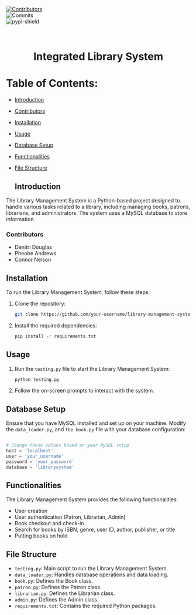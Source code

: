  
<!-- PROJECT SHIELDS -->  
[![Contributors][contributors-shield]][contributors-url]  
![Commits][commit-shield]  
![pypi-shield]  

<br />  
<div align="center">  
    <h1 align="center">Integrated Library System 
</div>  
  
  
<!-- TABLE OF CONTENTS -->  
  
# Table of Contents:  
- [Introduction](#introduction)  
- [Contributors](#contributors)
- [Installation](#installation)
- [Usage](#usage)
- [Database Setup](#database-setup)
- [Functionalities](#functionalities)
- [File Structure](#file-structure)



  ## Introduction

The Library Management System is a Python-based project designed to handle various tasks related to a library, including managing books, patrons, librarians, and administrators. The system uses a MySQL database to store information.


### Contributors  
- Denitri Douglas
- Pheobe Andrews
- Connor Nelson



## Installation

To run the Library Management System, follow these steps:

1. Clone the repository:

   ```bash
   git clone https://github.com/your-username/library-management-system.git
   ```

2. Install the required dependencies:

   ```bash
   pip install -r requirements.txt
   ```

## Usage

1. Run the `testing.py` file to start the Library Management System:

   ```bash
   python testing.py
   ```

2. Follow the on-screen prompts to interact with the system.

## Database Setup

Ensure that you have MySQL installed and set up on your machine. Modify the `data_loader.py`, and `the book.py` file with your database configuration:

```python

# Change these values based on your MySQL setup
host = 'localhost'
user = 'your_username'
password = 'your_password'
database = 'librarysystem'
```

## Functionalities

The Library Management System provides the following functionalities:

- User creation 
- User authentication (Patron, Librarian, Admin)
- Book checkout and check-in
- Search for books by ISBN, genre, user ID, author, publisher, or title
- Putting books on hold


## File Structure

- `testing.py`: Main script to run the Library Management System.
- `data_loader.py`: Handles database operations and data loading.
- `book.py`: Defines the Book class.
- `patron.py`: Defines the Patron class.
- `librarian.py`: Defines the Librarian class.
- `admin.py`: Defines the Admin class.
- `requirements.txt`: Contains the required Python packages.



<!-- MARKDOWN LINKS & IMAGES  -->  
  
[contributors-shield]: https://img.shields.io/github/contributors/DSDouglas/Integrated-Library-System 
[contributors-url]: https://github.com/DSDouglas/Integrated-Library-System/graphs/contributors  
[commit-shield]: https://img.shields.io/github/last-commit/DSDouglas/Integrated-Library-System 
[pypi-shield]: https://img.shields.io/pypi/pyversions/iconsdk
